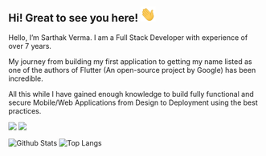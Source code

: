 
## Hi! Great to see you here! <img src="https://raw.githubusercontent.com/IAmSarthakVerma/IAmSarthakVerma/master/wave.gif" width="30px" height="30px">
Hello, I’m Sarthak Verma. I am a Full Stack Developer with experience of over 7 years.

My journey from building my first application to getting my name listed as one of the authors of Flutter (An open-source project by Google) has been incredible.

All this while I have gained enough knowledge to build fully functional and secure Mobile/Web Applications from Design to Deployment using the best practices.

<a href="https://twitter.com/intent/follow?screen_name=IAmSarthakVerma"><img src="https://img.shields.io/badge/IAmSarthakVerma-%231DA1F2.svg?style=for-the-badge&logo=Twitter&logoColor=white"></a>
<a href="mailto:hisarthakverma@gmail.com"><img src="https://img.shields.io/badge/Gmail-D14836?style=for-the-badge&logo=gmail&logoColor=white"></a>



![Github Stats](https://github-readme-stats.vercel.app/api?username=IAmSarthakVerma&count_private=true&show_icons=true&include_all_commits=true)
![Top Langs](https://github-readme-stats.vercel.app/api/top-langs/?username=IAmSarthakVerma&hide=TeX&layout=compact&exclude_repo=MegaBoxing,iamsarthakverma.github.io,sahejsahni.github.io)
